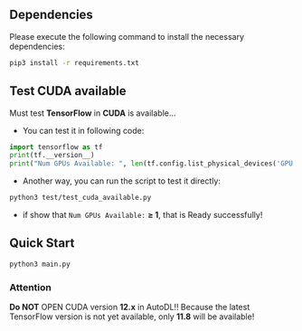 
## Dependencies

Please execute the following command to install the necessary dependencies:

```bash
pip3 install -r requirements.txt
```


## Test CUDA available

Must test __TensorFlow__ in __CUDA__ is available...

* You can test it in following code:
```python
import tensorflow as tf
print(tf.__version__)
print("Num GPUs Available: ", len(tf.config.list_physical_devices('GPU')))
```

* Another way, you can run the script to test it directly:
```bash
python3 test/test_cuda_available.py
```

* if show that `Num GPUs Available:` __≥ 1__, that is Ready successfully!


## Quick Start

```bash
python3 main.py
```


### Attention

**Do NOT** OPEN CUDA version **12.x** in AutoDL!! Because the latest TensorFlow version is not yet available, only **11.8** will be available!

